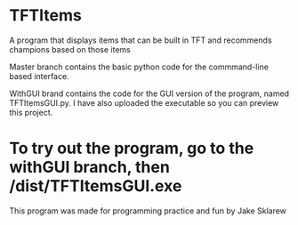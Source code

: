 # TFTItems
A program that displays items that can be built in TFT and recommends champions based on those items

Master branch contains the basic python code for the commmand-line based interface.

WithGUI brand contains the code for the GUI version of the program, named TFTItemsGUI.py.  I have also uploaded the executable so you can preview this project.
# To try out the program, go to the withGUI branch, then /dist/TFTItemsGUI.exe

This program was made for programming practice and fun by Jake Sklarew
